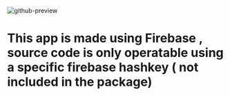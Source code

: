 
![github-preview](https://pbs.twimg.com/media/EngBbLaXUAA8L42?format=jpg&name=4096x4096)

# This app is made using Firebase , source code is only  operatable using a specific firebase hashkey ( not included in the package)

